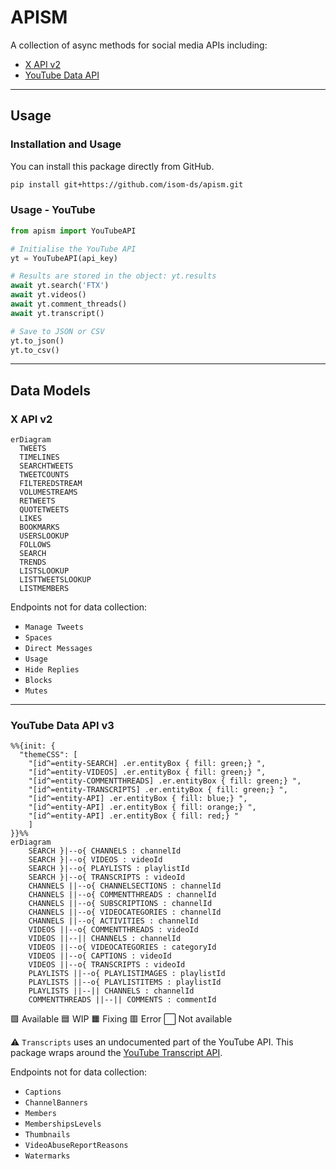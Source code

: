 # APISM

A collection of async methods for social media APIs including:

- [X API v2](<https://developer.x.com/en/docs/x-api>)
- [YouTube Data API](<https://developers.google.com/youtube/v3>)

---

## Usage

### Installation and Usage

You can install this package directly from GitHub.

```bash
pip install git+https://github.com/isom-ds/apism.git
```

### Usage - YouTube

```python
from apism import YouTubeAPI

# Initialise the YouTube API
yt = YouTubeAPI(api_key)

# Results are stored in the object: yt.results
await yt.search('FTX')
await yt.videos()
await yt.comment_threads()
await yt.transcript()

# Save to JSON or CSV
yt.to_json()
yt.to_csv()
```


---

## Data Models

### X API v2

```mermaid
erDiagram
  TWEETS
  TIMELINES
  SEARCHTWEETS
  TWEETCOUNTS
  FILTEREDSTREAM
  VOLUMESTREAMS
  RETWEETS
  QUOTETWEETS
  LIKES
  BOOKMARKS
  USERSLOOKUP
  FOLLOWS
  SEARCH
  TRENDS
  LISTSLOOKUP
  LISTTWEETSLOOKUP
  LISTMEMBERS
```

Endpoints not for data collection:

- `Manage Tweets`
- `Spaces`
- `Direct Messages`
- `Usage`
- `Hide Replies`
- `Blocks`
- `Mutes`

---

### YouTube Data API v3

```mermaid
%%{init: {
  "themeCSS": [
    "[id^=entity-SEARCH] .er.entityBox { fill: green;} ",
    "[id^=entity-VIDEOS] .er.entityBox { fill: green;} ",
    "[id^=entity-COMMENTTHREADS] .er.entityBox { fill: green;} ",
    "[id^=entity-TRANSCRIPTS] .er.entityBox { fill: green;} ",
    "[id^=entity-API] .er.entityBox { fill: blue;} ",
    "[id^=entity-API] .er.entityBox { fill: orange;} ",
    "[id^=entity-API] .er.entityBox { fill: red;} "
    ]
}}%%
erDiagram
    SEARCH }|--o{ CHANNELS : channelId
    SEARCH }|--o{ VIDEOS : videoId
    SEARCH }|--o{ PLAYLISTS : playlistId
    SEARCH }|--o{ TRANSCRIPTS : videoId
    CHANNELS ||--o{ CHANNELSECTIONS : channelId
    CHANNELS ||--o{ COMMENTTHREADS : channelId
    CHANNELS ||--o{ SUBSCRIPTIONS : channelId
    CHANNELS ||--o{ VIDEOCATEGORIES : channelId
    CHANNELS ||--o{ ACTIVITIES : channelId
    VIDEOS ||--o{ COMMENTTHREADS : videoId
    VIDEOS ||--|| CHANNELS : channelId
    VIDEOS ||--o{ VIDEOCATEGORIES : categoryId
    VIDEOS ||--o{ CAPTIONS : videoId
    VIDEOS ||--o{ TRANSCRIPTS : videoId
    PLAYLISTS ||--o{ PLAYLISTIMAGES : playlistId
    PLAYLISTS ||--o{ PLAYLISTITEMS : playlistId
    PLAYLISTS ||--|| CHANNELS : channelId
    COMMENTTHREADS ||--|| COMMENTS : commentId
```

🟩 Available
🟦 WIP
🟧 Fixing
🟥 Error
⬜ Not available

⚠️ `Transcripts` uses an undocumented part of the YouTube API.
This package wraps around the [YouTube Transcript API](<https://github.com/jdepoix/youtube-transcript-api/>).

Endpoints not for data collection:

- `Captions`
- `ChannelBanners`
- `Members`
- `MembershipsLevels`
- `Thumbnails`
- `VideoAbuseReportReasons`
- `Watermarks`
